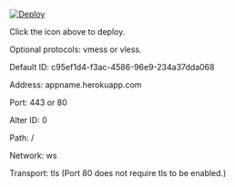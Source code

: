 [![Deploy](https://www.herokucdn.com/deploy/button.png)](https://dashboard.heroku.com/new?template=https://github.com/Dante-X/h-xray)

Click the icon above to deploy.

Optional protocols: vmess or vless.

Default ID: c95ef1d4-f3ac-4586-96e9-234a37dda068

Address: appname.herokuapp.com

Port: 443 or 80

Alter ID: 0

Path: /

Network: ws

Transport: tls (Port 80 does not require tls to be enabled.)

